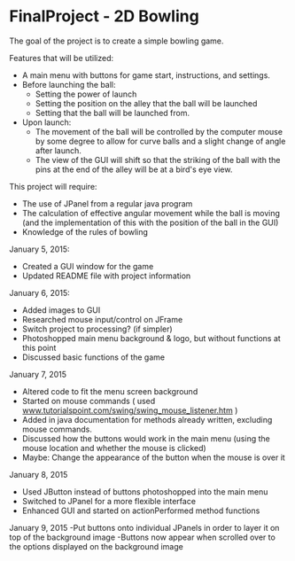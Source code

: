 FinalProject - 2D Bowling
=========================
The goal of the project is to create a simple bowling game.

Features that will be utilized:
- A main menu with buttons for game start, instructions, and settings.
- Before launching the ball:
   - Setting the power of launch
   - Setting the position on the alley that the ball will be launched
   - Setting that the ball will be launched from.
- Upon launch:
   - The movement of the ball will be controlled by the computer mouse by some degree to allow for curve balls and a slight change of angle after launch.
   - The view of the GUI will shift so that the striking of the ball with the pins at the end of the alley will be at a bird's eye view.

This project will require:
- The use of JPanel from a regular java program
- The calculation of effective angular movement while the ball is moving (and the implementation of this with the position of the ball in the GUI)
- Knowledge of the rules of bowling
 


January 5, 2015:
- Created a GUI window for the game
- Updated README file with project information

January 6, 2015:
- Added images to GUI
- Researched mouse input/control on JFrame
- Switch project to processing? (if simpler)
- Photoshopped main menu background & logo, but without functions at this point
- Discussed basic functions of the game

January 7, 2015
- Altered code to fit the menu screen background
- Started on mouse commands ( used www.tutorialspoint.com/swing/swing_mouse_listener.htm )
- Added in java documentation for methods already written, excluding mouse commands.
- Discussed how the buttons would work in the main menu (using the mouse location and whether the mouse is clicked)
- Maybe: Change the appearance of the button when the mouse is over it

January 8, 2015
- Used JButton instead of buttons photoshopped into the main menu
- Switched to JPanel for a more flexible interface
- Enhanced GUI and started on actionPerformed method functions

January 9, 2015
-Put buttons onto individual JPanels in order to layer it on top of the background image
-Buttons now appear when scrolled over to the options displayed on the background image
